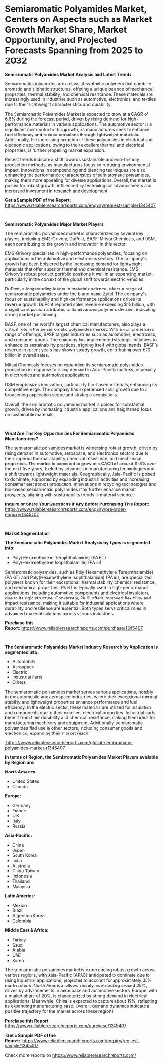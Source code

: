 <p><h1>Semiaromatic Polyamides Market, Centers on Aspects such as Market Growth Market Share, Market Opportunity, and Projected Forecasts Spanning from 2025 to 2032</h1></p><p><strong>Semiaromatic Polyamides Market Analysis and Latest Trends</strong></p>
<p><p>Semiaromatic polyamides are a class of synthetic polymers that combine aromatic and aliphatic structures, offering a unique balance of mechanical properties, thermal stability, and chemical resistance. These materials are increasingly used in industries such as automotive, electronics, and textiles due to their lightweight characteristics and durability. </p><p>The Semiaromatic Polyamides Market is expected to grow at a CAGR of 6.6% during the forecast period, driven by rising demand for high-performance materials in various applications. The automotive sector is a significant contributor to this growth, as manufacturers seek to enhance fuel efficiency and reduce emissions through lightweight materials. Additionally, the increasing adoption of these polyamides in electrical and electronic applications, owing to their excellent thermal and electrical properties, is further propelling market expansion.</p><p>Recent trends indicate a shift towards sustainable and eco-friendly production methods, as manufacturers focus on reducing environmental impact. Innovations in compounding and blending techniques are also enhancing the performance characteristics of semiaromatic polyamides, making them more appealing for diverse applications. Overall, the market is poised for robust growth, influenced by technological advancements and increased investment in research and development.</p></p>
<p><strong>Get a Sample PDF of the Report:&nbsp;</strong> <a href="https://www.reliableresearchreports.com/enquiry/request-sample/1345407?utm_campaign=2102&utm_medium=2&utm_source=Github&utm_content=ia&utm_term=02022025&utm_id=semiaromatic-polyamides">https://www.reliableresearchreports.com/enquiry/request-sample/1345407</a></p>
<p>&nbsp;</p>
<p><strong>Semiaromatic Polyamides Major Market Players</strong></p>
<p><p>The semiaromatic polyamides market is characterized by several key players, including EMS-Grivory, DuPont, BASF, Mitsui Chemicals, and DSM, each contributing to the growth and innovation in this sector.</p><p>EMS-Grivory specializes in high-performance polyamides, focusing on applications in the automotive and electronics sectors. The company's growth has been bolstered by the increasing demand for lightweight materials that offer superior thermal and chemical resistance. EMS-Grivory’s robust product portfolio positions it well in an expanding market, particularly in the context of the global shift towards electric vehicles.</p><p>DuPont, a longstanding leader in materials science, offers a range of semiaromatic polyamides under the brand name Zytel. The company's focus on sustainability and high-performance applications drives its revenue growth. DuPont reported sales revenue exceeding $15 billion, with a significant portion attributed to its advanced polymers division, indicating strong market positioning.</p><p>BASF, one of the world's largest chemical manufacturers, also plays a critical role in the semiaromatic polyamides market. With a comprehensive range of offerings, BASF targets industries such as automotive, electronics, and consumer goods. The company has implemented strategic initiatives to enhance its sustainability practices, aligning itself with global trends. BASF’s revenue in recent years has shown steady growth, contributing over €70 billion in overall sales.</p><p>Mitsui Chemicals focuses on expanding its semiaromatic polyamides production in response to rising demand in Asia-Pacific markets, especially in electronics and automotive applications. </p><p>DSM emphasizes innovation, particularly bio-based materials, enhancing its competitive edge. The company has experienced solid growth due to a broadening application scope and strategic acquisitions.</p><p>Overall, the semiaromatic polyamides market is poised for substantial growth, driven by increasing industrial applications and heightened focus on sustainable materials.</p></p>
<p>&nbsp;</p>
<p><strong>What Are The Key Opportunities For Semiaromatic Polyamides Manufacturers?</strong></p>
<p><p>The semiaromatic polyamides market is witnessing robust growth, driven by rising demand in automotive, aerospace, and electronics sectors due to their superior thermal stability, chemical resistance, and mechanical properties. The market is expected to grow at a CAGR of around 6-8% over the next five years, fueled by advances in manufacturing technologies and a shift towards lightweight materials. Geographically, Asia-Pacific is poised to dominate, supported by expanding industrial activities and increasing consumer electronics production. Innovations in recycling technologies and bio-based semiaromatic polyamides may further enhance market prospects, aligning with sustainability trends in material science.</p></p>
<p><strong>Inquire or Share Your Questions If Any Before Purchasing This Report:</strong> <a href="https://www.reliableresearchreports.com/enquiry/pre-order-enquiry/1345407?utm_campaign=2102&utm_medium=2&utm_source=Github&utm_content=ia&utm_term=02022025&utm_id=semiaromatic-polyamides">https://www.reliableresearchreports.com/enquiry/pre-order-enquiry/1345407</a></p>
<p>&nbsp;</p>
<p><strong>Market Segmentation</strong></p>
<p><strong>The Semiaromatic Polyamides Market Analysis by types is segmented into:</strong></p>
<p><ul><li>Poly(Hexamethylene Teraphthalamide) (PA 6T)</li><li>Poly(Hexamethylene Isophthalamide) (PA 6I)</li></ul></p>
<p><p>Semiaromatic polyamides, such as Poly(Hexamethylene Terephthalamide) (PA 6T) and Poly(Hexamethylene Isophthalamide) (PA 6I), are specialized polymers known for their exceptional thermal stability, chemical resistance, and mechanical properties. PA 6T is typically used in high-performance applications, including automotive components and electrical insulators, due to its rigid structure. Conversely, PA 6I offers improved flexibility and impact resistance, making it suitable for industrial applications where durability and resilience are essential. Both types serve critical roles in advanced material solutions across various industries.</p></p>
<p><strong>Purchase this Report:&nbsp;</strong><a href="https://www.reliableresearchreports.com/purchase/1345407?utm_campaign=2102&utm_medium=2&utm_source=Github&utm_content=ia&utm_term=02022025&utm_id=semiaromatic-polyamides">https://www.reliableresearchreports.com/purchase/1345407</a></p>
<p>&nbsp;</p>
<p><strong>The Semiaromatic Polyamides Market Industry Research by Application is segmented into:</strong></p>
<p><ul><li>Automobile</li><li>Aerospace</li><li>Electric</li><li>Industrial Parts</li><li>Others</li></ul></p>
<p><p>The semiaromatic polyamides market serves various applications, notably in the automobile and aerospace industries, where their exceptional thermal stability and lightweight properties enhance performance and fuel efficiency. In the electric sector, these materials are utilized for insulation and components due to their excellent electrical properties. Industrial parts benefit from their durability and chemical resistance, making them ideal for manufacturing machinery and equipment. Additionally, semiaromatic polyamides find use in other sectors, including consumer goods and electronics, expanding their market reach.</p></p>
<p><a href="https://www.reliableresearchreports.com/global-semiaromatic-polyamides-market-r1345407?utm_campaign=2102&utm_medium=2&utm_source=Github&utm_content=ia&utm_term=02022025&utm_id=semiaromatic-polyamides">&nbsp;https://www.reliableresearchreports.com/global-semiaromatic-polyamides-market-r1345407</a></p>
<p><strong>In terms of Region, the Semiaromatic Polyamides Market Players available by Region are:</strong></p>
<p>
    <p> <strong> North America: </strong>
        <ul>
            <li>United States</li>
            <li>Canada</li>
        </ul>
        </p> 
    <p> <strong> Europe: </strong>
        <ul>
            <li>Germany</li>
            <li>France</li>
            <li>U.K.</li>
            <li>Italy</li>
            <li>Russia</li>
        </ul>
        </p> 
    <p> <strong> Asia-Pacific: </strong>
        <ul>
            <li>China</li>
            <li>Japan</li>
            <li>South Korea</li>
            <li>India</li>
            <li>Australia</li>
            <li>China Taiwan</li>
            <li>Indonesia</li>
            <li>Thailand</li>
            <li>Malaysia</li>
        </ul>
        </p> 
    <p> <strong> Latin America: </strong>
        <ul>
            <li>Mexico</li>
            <li>Brazil</li>
            <li>Argentina Korea</li>
            <li>Colombia</li>
        </ul>
        </p> 
    <p> <strong> Middle East & Africa: </strong>
        <ul>
            <li>Turkey</li>
            <li>Saudi</li>
            <li>Arabia</li>
            <li>UAE</li>
            <li>Korea</li>
        </ul>
    </p>
    </p>
<p><p>The semiaromatic polyamides market is experiencing robust growth across various regions, with Asia-Pacific (APAC) anticipated to dominate due to rising industrial applications, projected to account for approximately 35% market share. North America follows closely, contributing around 25%, driven by advancements in aerospace and automotive sectors. Europe, with a market share of 20%, is characterized by strong demand in electrical applications. Meanwhile, China is expected to capture about 15%, reflecting its expanding manufacturing base. Overall, demand dynamics indicate a positive trajectory for the market across these regions.</p></p>
<p><strong>Purchase this Report: </strong><a href="https://www.reliableresearchreports.com/purchase/1345407?utm_campaign=2102&utm_medium=2&utm_source=Github&utm_content=ia&utm_term=02022025&utm_id=semiaromatic-polyamides">https://www.reliableresearchreports.com/purchase/1345407</a></p>
<p>&nbsp;<strong>Get a Sample PDF of the Report:&nbsp;&nbsp;</strong><a href="https://www.reliableresearchreports.com/enquiry/request-sample/1345407?utm_campaign=2102&utm_medium=2&utm_source=Github&utm_content=ia&utm_term=02022025&utm_id=semiaromatic-polyamides">https://www.reliableresearchreports.com/enquiry/request-sample/1345407</a></p>
<p><strong></strong></p>
<p>Check more reports on <a href="https://www.reliableresearchreports.com/?utm_campaign=2102&utm_medium=2&utm_source=Github&utm_content=ia&utm_term=02022025&utm_id=semiaromatic-polyamides">https://www.reliableresearchreports.com/</a></p>